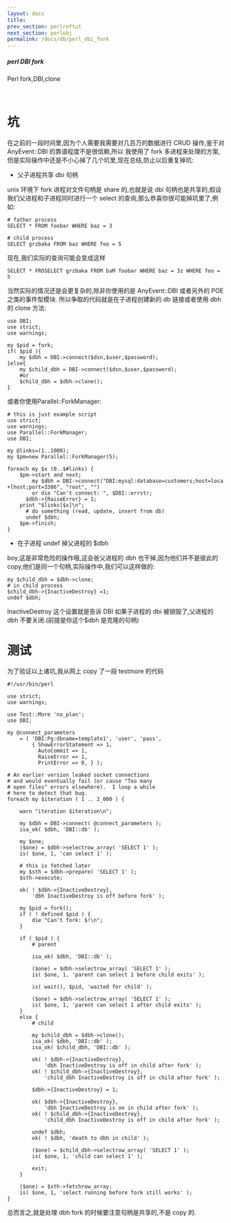 ```yaml
---
layout: docs
title: 
prev_section: perlreftut
next_section: perlobj 
permalink: /docs/db/perl_dbi_fork
---
```

<div class="note ">
    <h5>perl DBI fork</h5>
    <p>
    Perl fork,DBI,clone
    </p>
</div>
<div id="toc"> </div><br>

# 坑
在之前的一段时间里,因为个人需要我需要对几百万的数据进行 CRUD 操作,鉴于对 AnyEvent::DBI 的靠谱程度不是很信赖,所以
我使用了 fork 多进程来处理的方案,但是实际操作中还是不小心掉了几个坑里,现在总结,防止以后重复掉坑:

* 父子进程共享 dbi 句柄

unix 环境下 fork 进程对文件句柄是 share 的,也就是说 dbi 句柄也是共享的,假设我们父进程和子进程同时进行一个 select
的查询,那么恭喜你很可能掉坑里了,例如:

    # father process
    SELECT * FROM foobar WHERE baz = 3

    # child process
    SELECT grzbaka FROM baz WHERE foo = 5

现在,我们实际的查询可能会变成这样

    SELECT * FROSELECT grzbaka FROM baM foobar WHERE baz = 3z WHERE foo = 5

当然实际的情况还是会更复杂的,除非你使用的是 AnyEvent::DBI 或者另外的 POE 之类的事件型模块.
所以争取的代码就是在子进程创建新的 db 链接或者使用 dbh 的 clone 方法:
    
    use DBI;
    use strict;
    use warnings;

    my $pid = fork;
    if( $pid ){
        my $dbh = DBI->connect($dsn,$user,$password);
    }else{
        my $child_dbh = DBI->connect($dsn,$user,$password);
        #or 
        $child_dbh = $dbh->clone();
    }

或者你使用Parallel::ForkManager:

    # this is just example script
    use strict;
    use warnings;
    use Parallel::ForkManager;
    use DBI;

    my @links=(1..1000);
    my $pm=new Parallel::ForkManager(5);

    foreach my $x (0..$#links) {
        $pm->start and next;
            my $dbh = DBI->connect("DBI:mysql:database=customers;host=loca
    +lhost;port=3306", "root", "")
            or die "Can't connect: ", $DBI::errstr; 
          $dbh->{RaiseError} = 1;
        print "$links[$x]\n";
          # do something (read, update, insert from db)
          undef $dbh;
        $pm->finish;
    }

* 在子进程 undef 掉父进程的 $dbh

boy,这是非常危险的操作哦,这会爸父进程的 dbh 也干掉,因为他们并不是彼此的 copy,他们是同一个句柄,实际操作中,我们可以这样做的:
    
    my $child_dbh = $dbh->clone;
    # in child process
    $child_dbh->{InactiveDestroy} =1;
    undef $dbh;

InactiveDestroy 这个设置就是告诉 DBI 如果子进程的 dbi 被销毁了,父进程的 dbh 不要关闭.(前提是你这个$dbh 是克隆的句柄)


# 测试
为了验证以上诸坑,我从网上 copy 了一段 testmore 的代码

    #!/usr/bin/perl

    use strict;
    use warnings;

    use Test::More 'no_plan';
    use DBI;

    my @connect_parameters
        = ( 'DBI:Pg:dbname=template1', 'user', 'pass',
            { ShowErrorStatement => 1,
              AutoCommit => 1,
              RaiseError => 1,
              PrintError => 0, } );

    # An earlier version leaked socket connections
    # and would eventually fail (or cause "Too many
    # open files" errors elsewhere).  I loop a while
    # here to detect that bug.
    foreach my $iteration ( 1 .. 2_000 ) {

        warn "iteration $iteration\n";

        my $dbh = DBI->connect( @connect_parameters );
        isa_ok( $dbh, 'DBI::db' );

        my $one;
        ($one) = $dbh->selectrow_array( 'SELECT 1' );
        is( $one, 1, 'can select 1' );

        # this is fetched later
        my $sth = $dbh->prepare( 'SELECT 1' );
        $sth->execute;

        ok( ! $dbh->{InactiveDestroy},
            'dbh InactiveDestroy is off before fork' );

        my $pid = fork();
        if ( ! defined $pid ) {
            die "Can't fork: $!\n";
        }

        if ( $pid ) {
            # parent

            isa_ok( $dbh, 'DBI::db' );
        
            ($one) = $dbh->selectrow_array( 'SELECT 1' );
            is( $one, 1, 'parent can select 1 before child exits' );

            is( wait(), $pid, 'waited for child' );

            ($one) = $dbh->selectrow_array( 'SELECT 1' );
            is( $one, 1, 'parent can select 1 after child exits' );
        }
        else {
            # child

            my $child_dbh = $dbh->clone();
            isa_ok( $dbh, 'DBI::db' );
            isa_ok( $child_dbh, 'DBI::db' );

            ok( ! $dbh->{InactiveDestroy},
                'dbh InactiveDestroy is off in child after fork' );
            ok( ! $child_dbh->{InactiveDestroy},
                'child_dbh InactiveDestroy is off in child after fork' );

            $dbh->{InactiveDestroy} = 1;

            ok( $dbh->{InactiveDestroy},
                'dbh InactiveDestroy is on in child after fork' );
            ok( ! $child_dbh->{InactiveDestroy},
                'child_dbh InactiveDestroy is off in child after fork' );

            undef $dbh;
            ok( ! $dbh, 'death to dbh in child' );

            ($one) = $child_dbh->selectrow_array( 'SELECT 1' );
            is( $one, 1, 'child can select 1' );

            exit;
        }

        ($one) = $sth->fetchrow_array;
        is( $one, 1, 'select running before fork still works' );
    }

总而言之,就是处理 dbh fork 的时候要注意句柄是共享的,不是 copy 的.










